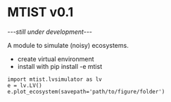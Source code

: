 # MTIST v0.1
*---still under development---*

A module to simulate (noisy) ecosystems.

* create virtual environment
* install with pip install -e mtist 

```
import mtist.lvsimulator as lv
e = lv.LV()
e.plot_ecosystem(savepath='path/to/figure/folder')
```

